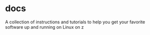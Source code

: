 # docs
A collection of instructions and tutorials to help you get your favorite software up and running on Linux on z
